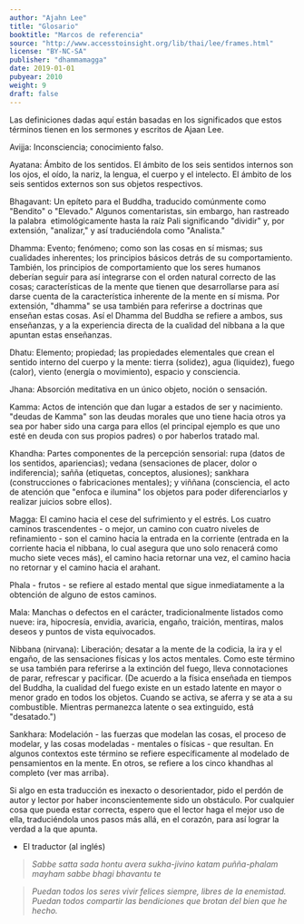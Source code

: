 ```yaml
---
author: "Ajahn Lee"
title: "Glosario"
booktitle: "Marcos de referencia"
source: "http://www.accesstoinsight.org/lib/thai/lee/frames.html"
license: "BY-NC-SA"
publisher: "dhammamagga"
date: 2019-01-01
pubyear: 2010 
weight: 9
draft: false
---
```

Las definiciones dadas aquí están basadas en los significados que estos términos tienen en los sermones y escritos de Ajaan Lee.  

Avijja: Inconsciencia; conocimiento falso.  

Ayatana: Ámbito de los sentidos. El ámbito de los seis sentidos internos son los ojos, el oído, la nariz, la lengua, el cuerpo y el intelecto. El ámbito de los seis sentidos externos son sus objetos respectivos.  

Bhagavant: Un epíteto para el Buddha, traducido comúnmente como "Bendito" o "Elevado." Algunos comentaristas, sin embargo, han rastreado la palabra  etimológicamente hasta la raíz Pali significando "dividir" y, por extensión, "analizar," y así traduciéndola como "Analista."  

Dhamma: Evento; fenómeno; como son las cosas en sí mismas; sus cualidades inherentes; los principios básicos detrás de su comportamiento. También, los principios de comportamiento que los seres humanos deberían seguir para así integrarse con el orden natural correcto de las cosas; características de la mente que tienen que desarrollarse para así darse cuenta de la característica inherente de la mente en sí misma. Por extensión, "dhamma" se usa también para referirse a doctrinas que enseñan estas cosas. Así el Dhamma del Buddha se refiere a ambos, sus enseñanzas, y a la experiencia directa de la cualidad del nibbana a la que apuntan estas enseñanzas.  

Dhatu: Elemento; propiedad; las propiedades elementales que crean el sentido interno del cuerpo y la mente: tierra (solidez), agua (liquidez), fuego (calor), viento (energía o movimiento), espacio y consciencia.  

Jhana: Absorción meditativa en un único objeto, noción o sensación.  

Kamma: Actos de intención que dan lugar a estados de ser y nacimiento. "deudas de Kamma" son las deudas morales que uno tiene hacia otros ya sea por haber sido una carga para ellos (el principal ejemplo es que uno esté en deuda con sus propios padres) o por haberlos tratado mal.  

Khandha: Partes componentes de la percepción sensorial: rupa (datos de los sentidos, apariencias); vedana (sensaciones de placer, dolor o indiferencia); sañña (etiquetas, conceptos, alusiones); sankhara (construcciones o fabricaciones mentales); y viññana (consciencia, el acto de atención que "enfoca e ilumina" los objetos para poder diferenciarlos y realizar juicios sobre ellos).  

Magga: El camino hacia el cese del sufrimiento y el estrés. Los cuatro caminos trascendentes - o mejor, un camino con cuatro niveles de refinamiento - son el camino hacia la entrada en la corriente (entrada en la corriente hacia el nibbana, lo cual asegura que uno solo renacerá como mucho siete veces más), el camino hacia retornar una vez, el camino hacia no retornar y el camino hacia el arahant.  

Phala - frutos - se refiere al estado mental que sigue inmediatamente a la obtención de alguno de estos caminos.  

Mala: Manchas o defectos en el carácter, tradicionalmente listados como nueve: ira, hipocresía, envidia, avaricia, engaño, traición, mentiras, malos deseos y puntos de vista equivocados.  

Nibbana (nirvana): Liberación; desatar a la mente de la codicia, la ira y el engaño, de las sensaciones físicas y los actos mentales. Como este término se usa también para referirse a la extinción del fuego, lleva connotaciones de parar, refrescar y pacificar. (De acuerdo a la física enseñada en tiempos del Buddha, la cualidad del fuego existe en un estado latente en mayor o menor grado en todos los objetos. Cuando se activa, se aferra y se ata a su combustible. Mientras permanezca latente o sea extinguido, está "desatado.")  

Sankhara: Modelación - las fuerzas que modelan las cosas, el proceso de modelar, y las cosas modeladas - mentales o físicas - que resultan. En algunos contextos este término se refiere específicamente al modelado de pensamientos en la mente. En otros, se refiere a los cinco khandhas al completo (ver mas arriba).  

Si algo en esta traducción es inexacto o desorientador, pido el perdón de autor y lector por haber inconscientemente sido un obstáculo. Por cualquier cosa que pueda estar correcta, espero que el lector haga el mejor uso de ella, traduciéndola unos pasos más allá, en el corazón, para así lograr la verdad a la que apunta.  

- El traductor (al inglés)

> *Sabbe satta sada hontu*
> *avera sukha-jivino*
> *katam puñña-phalam mayham*
> *sabbe bhagi bhavantu te*

> *Puedan todos los seres vivir felices siempre,*
> *libres de la enemistad.*
> *Puedan todos compartir las bendiciones*
> *que brotan del bien que he hecho.*
